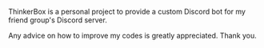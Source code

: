 ThinkerBox is a personal project to provide a custom Discord bot for my friend group's Discord server.

Any advice on how to improve my codes is greatly appreciated. Thank you.

